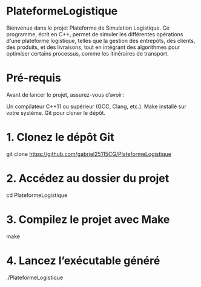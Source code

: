 # PlateformeLogistique

Bienvenue dans le projet Plateforme de Simulation Logistique. Ce programme, écrit en C++, permet de simuler les différentes opérations d'une plateforme logistique, telles que la gestion des entrepôts, des clients, des produits, et des livraisons, tout en intégrant des algorithmes pour optimiser certains processus, comme les itinéraires de transport.

# Pré-requis
Avant de lancer le projet, assurez-vous d’avoir :

Un compilateur C++11 ou supérieur (GCC, Clang, etc.).
Make installé sur votre système.
Git pour cloner le dépôt.

# 1. Clonez le dépôt Git
git clone https://github.com/gabriel25115CG/PlateformeLogistique

# 2. Accédez au dossier du projet
cd PlateformeLogistique

# 3. Compilez le projet avec Make
make

# 4. Lancez l’exécutable généré
./PlateformeLogistique


